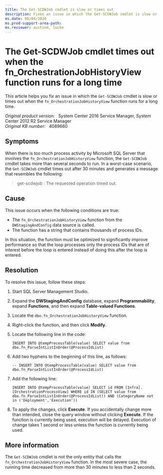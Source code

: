 ```yaml
---
title: The Get-SCDWJob cmdlet is slow or times out
description: Fixes an issue in which the Get-SCDWJob cmdlet is slow or times out when the fn_OrchestrationJobHistoryView function runs for a long time.
ms.date: 08/04/2020
ms.prod-support-area-path: 
ms.reviewer: austinm, luche
---
```

# The Get-SCDWJob cmdlet times out when the fn_OrchestrationJobHistoryView function runs for a long time

This article helps you fix an issue in which the `Get-SCDWJob` cmdlet is slow or times out when the `fn_OrchestrationJobHistoryView` function runs for a long time.

_Original product version:_ &nbsp; System Center 2016 Service Manager, System Center 2012 R2 Service Manager  
_Original KB number:_ &nbsp; 4089660

## Symptoms

When there is too much process activity by Microsoft SQL Server that involves the `fn_OrchestrationJobHistoryView` function, the `Get-SCDWJob` cmdlet takes more than several seconds to run. In a worst-case scenario, the `Get-SCDWJob` cmdlet times out after 30 minutes and generates a message that resembles the following:

> get-scdwjob :  The requested operation timed out.

## Cause

This issue occurs when the following conditions are true:

- The `fn_OrchestrationJobHistoryView` function from the `DWStagingAndConfig` data source is called.
- The function has a string that contains thousands of process IDs.

In this situation, the function must be optimized to significantly improve performance so that the loop processes only the process IDs that are of interest before the loop is entered instead of doing this after the loop is entered.

## Resolution

To resolve this issue, follow these steps:

1. Start SQL Server Management Studio.
2. Expand the **DWStagingAndConfig** database, expand **Programmability**, expand **Functions**, and then expand **Table-valued Functions**.
3. Locate the `dbo.fn_OrchestrationJobHistoryView` function.
4. Right-click the function, and then click **Modify**.
5. Locate the following line in the code:

   `INSERT INTO @tempProcessTable(value) SELECT value from dbo.fn_ParseIntListInOrder(@ProcessIdList)`

6. Add two hyphens to the beginning of this line, as follows:

    `-- INSERT INTO @tempProcessTable(value) SELECT value from dbo.fn_ParseIntListInOrder(@ProcessIdList)`

7. Add the following line:

    `INSERT INTO @tempProcessTable(value) SELECT id FROM [Infra].[OrchestrationProcessView] WHERE id IN (SELECT value from dbo.fn_ParseIntListInOrder(@ProcessIdList)) AND (CategoryName not in ('Deployment','Execution'))`

8. To apply the changes, click **Execute**. If you accidentally change more than intended, close the query window without clicking **Execute**. If the function is currently being used, execution will be delayed. Execution of change takes 1 second or less unless the function is currently being used.

## More information

The `Get-SCDWJob` cmdlet is not the only entity that calls the `fn_OrchestrationJobHistoryView` function. In the most severe case, the running time decreased from more than 30 minutes to less than 2 seconds.
